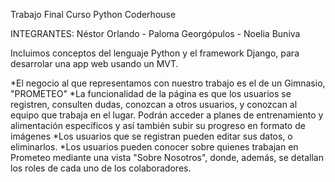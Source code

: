 Trabajo Final Curso Python Coderhouse

INTEGRANTES: Néstor Orlando - Paloma Georgópulos - Noelia Buniva

Incluimos conceptos del lenguaje Python y el framework Django, para desarrolar una app web usando un MVT.

*El negocio al que representamos con nuestro trabajo es el de un Gimnasio, "PROMETEO"
*La funcionalidad de la página es que los usuarios se registren, consulten dudas, conozcan a otros
usuarios, y conozcan al equipo que trabaja en el lugar.
Podrán acceder a planes de entrenamiento y alimentación específicos y así también subir su progreso en formato de imágenes
*Los usuarios que se registran pueden editar sus datos, o eliminarlos.
*Los usuarios pueden conocer sobre quienes trabajan en Prometeo mediante una vista "Sobre Nosotros", donde,
además, se detallan los roles de cada uno de los colaboradores.